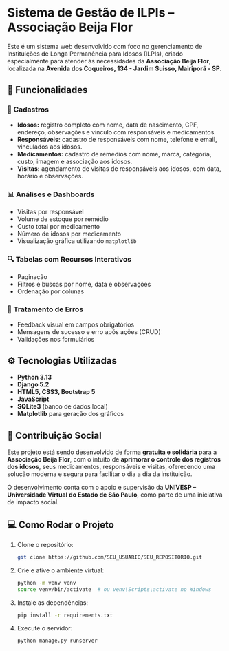 # Sistema de Gestão de ILPIs – Associação Beija Flor

Este é um sistema web desenvolvido com foco no gerenciamento de Instituições de Longa Permanência para Idosos (ILPIs), criado especialmente para atender às necessidades da **Associação Beija Flor**, localizada na **Avenida dos Coqueiros, 134 - Jardim Suisso, Mairiporã - SP**.

## 🧩 Funcionalidades

### 📁 Cadastros
- **Idosos:** registro completo com nome, data de nascimento, CPF, endereço, observações e vínculo com responsáveis e medicamentos.
- **Responsáveis:** cadastro de responsáveis com nome, telefone e email, vinculados aos idosos.
- **Medicamentos:** cadastro de remédios com nome, marca, categoria, custo, imagem e associação aos idosos.
- **Visitas:** agendamento de visitas de responsáveis aos idosos, com data, horário e observações.

### 📊 Análises e Dashboards
- Visitas por responsável
- Volume de estoque por remédio
- Custo total por medicamento
- Número de idosos por medicamento
- Visualização gráfica utilizando `matplotlib`

### 🔍 Tabelas com Recursos Interativos
- Paginação
- Filtros e buscas por nome, data e observações
- Ordenação por colunas

### 🧾 Tratamento de Erros
- Feedback visual em campos obrigatórios
- Mensagens de sucesso e erro após ações (CRUD)
- Validações nos formulários

## ⚙️ Tecnologias Utilizadas

- **Python 3.13**
- **Django 5.2**
- **HTML5, CSS3, Bootstrap 5**
- **JavaScript**
- **SQLite3** (banco de dados local)
- **Matplotlib** para geração dos gráficos

## 🤝 Contribuição Social

Este projeto está sendo desenvolvido de forma **gratuita e solidária** para a **Associação Beija Flor**, com o intuito de **aprimorar o controle dos registros dos idosos**, seus medicamentos, responsáveis e visitas, oferecendo uma solução moderna e segura para facilitar o dia a dia da instituição.

O desenvolvimento conta com o apoio e supervisão da **UNIVESP – Universidade Virtual do Estado de São Paulo**, como parte de uma iniciativa de impacto social.

## 💻 Como Rodar o Projeto

1. Clone o repositório:
   ```bash
   git clone https://github.com/SEU_USUARIO/SEU_REPOSITORIO.git
   ```
2. Crie e ative o ambiente virtual:
   ```bash
   python -m venv venv
   source venv/bin/activate  # ou venv\Scripts\activate no Windows
   ```
3. Instale as dependências:
   ```bash
   pip install -r requirements.txt
   ```
4. Execute o servidor:
   ```bash
   python manage.py runserver
   ```
